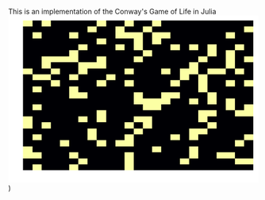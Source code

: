 This is an implementation of the Conway's Game of Life in Julia
![Game of Life GIF](https://github.com/prebenrosland/game-of-life/blob/main/gol.gif))
